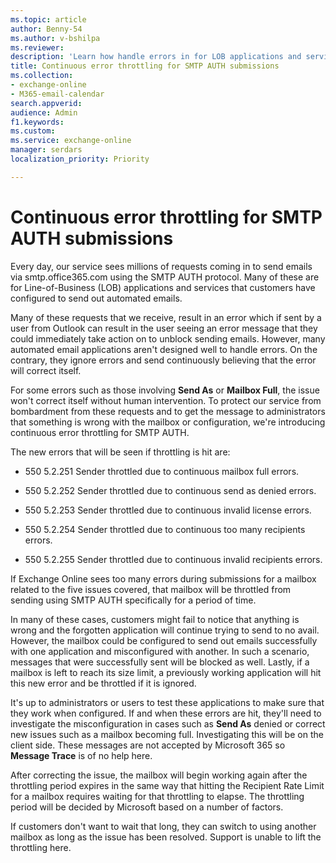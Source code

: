 ```yaml
---
ms.topic: article
author: Benny-54
ms.author: v-bshilpa
ms.reviewer: 
description: 'Learn how handle errors in for LOB applications and services that customers have configured to send out automated emails.'
title: Continuous error throttling for SMTP AUTH submissions 
ms.collection: 
- exchange-online
- M365-email-calendar
search.appverid:
audience: Admin
f1.keywords:
ms.custom: 
ms.service: exchange-online
manager: serdars
localization_priority: Priority

---
```


# Continuous error throttling for SMTP AUTH submissions 

Every day, our service sees millions of requests coming in to send emails via smtp.office365.com using the SMTP AUTH protocol. Many of these are for Line-of-Business (LOB) applications and services that customers have configured to send out automated emails.  

Many of these requests that we receive, result in an error which if sent by a user from Outlook can result in the user seeing an error message that they could immediately take action on to unblock sending emails. However, many automated email applications aren't designed well to handle errors. On the contrary, they ignore errors and send continuously believing that the error will correct itself. 

For some errors such as those involving **Send As** or **Mailbox Full**, the issue won't correct itself without human intervention. To protect our service from bombardment from these requests and to get the message to administrators that something is wrong with the mailbox or configuration, we're introducing continuous error throttling for SMTP AUTH.

The new errors that will be seen if throttling is hit are:

 - 550 5.2.251 Sender throttled due to continuous mailbox full errors.

 - 550 5.2.252 Sender throttled due to continuous send as denied errors.

 - 550 5.2.253 Sender throttled due to continuous invalid license errors.

 - 550 5.2.254 Sender throttled due to continuous too many recipients errors.

 - 550 5.2.255 Sender throttled due to continuous invalid recipients errors.

If Exchange Online sees too many errors during submissions for a mailbox related to the five issues covered, that mailbox will be throttled from sending using SMTP AUTH specifically for a period of time.  

In many of these cases, customers might fail to notice that anything is wrong and the forgotten application will continue trying to send to no avail. However, the mailbox could be configured to send out emails successfully with one application and misconfigured with another. In such a scenario, messages that were successfully sent will be blocked as well. Lastly, if a mailbox is left to reach its size limit, a previously working application will hit this new error and be throttled if it is ignored.

It's up to administrators or users to test these applications to make sure that they work when configured. If and when these errors are hit, they'll need to investigate the misconfiguration in cases such as **Send As** denied or correct new issues such as a mailbox becoming full. Investigating this will be on the client side. These messages are not accepted by Microsoft 365 so **Message Trace** is of no help here.  

After correcting the issue, the mailbox will begin working again after the throttling period expires in the same way that hitting the Recipient Rate Limit for a mailbox requires waiting for that throttling to elapse. The throttling period will be decided by Microsoft based on a number of factors.

If customers don't want to wait that long, they can switch to using another mailbox as long as the issue has been resolved. Support is unable to lift the throttling here.  
